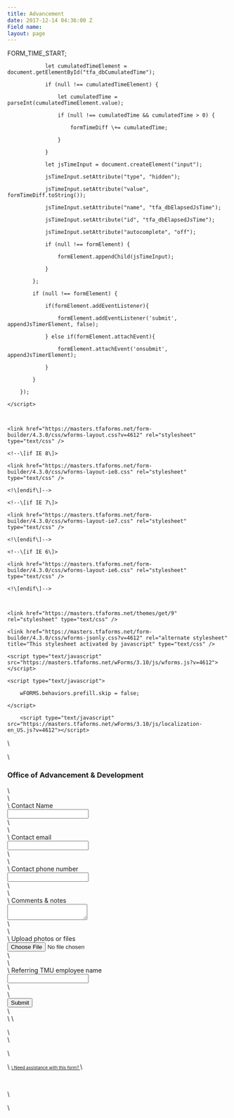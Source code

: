 ```yaml
---
title: Advancement
date: 2017-12-14 04:36:00 Z
Field name: 
layout: page
---
```


FORM_TIME_START;

                let cumulatedTimeElement = document.getElementById("tfa_dbCumulatedTime");

                if (null !== cumulatedTimeElement) {

                    let cumulatedTime = parseInt(cumulatedTimeElement.value);

                    if (null !== cumulatedTime && cumulatedTime > 0) {

                        formTimeDiff \+= cumulatedTime;

                    }

                }

                let jsTimeInput = document.createElement("input");

                jsTimeInput.setAttribute("type", "hidden");

                jsTimeInput.setAttribute("value", formTimeDiff.toString());

                jsTimeInput.setAttribute("name", "tfa_dbElapsedJsTime");

                jsTimeInput.setAttribute("id", "tfa_dbElapsedJsTime");

                jsTimeInput.setAttribute("autocomplete", "off");

                if (null !== formElement) {

                    formElement.appendChild(jsTimeInput);

                }

            };

            if (null !== formElement) {

                if(formElement.addEventListener){

                    formElement.addEventListener('submit', appendJsTimerElement, false);

                } else if(formElement.attachEvent){

                    formElement.attachEvent('onsubmit', appendJsTimerElement);

                }

            }

        });

    </script>



    <link href="https://masters.tfaforms.net/form-builder/4.3.0/css/wforms-layout.css?v=4612" rel="stylesheet" type="text/css" />

    <!--\[if IE 8\]>

    <link href="https://masters.tfaforms.net/form-builder/4.3.0/css/wforms-layout-ie8.css" rel="stylesheet" type="text/css" />

    <!\[endif\]-->

    <!--\[if IE 7\]>

    <link href="https://masters.tfaforms.net/form-builder/4.3.0/css/wforms-layout-ie7.css" rel="stylesheet" type="text/css" />

    <!\[endif\]-->

    <!--\[if IE 6\]>

    <link href="https://masters.tfaforms.net/form-builder/4.3.0/css/wforms-layout-ie6.css" rel="stylesheet" type="text/css" />

    <!\[endif\]-->



    <link href="https://masters.tfaforms.net/themes/get/9" rel="stylesheet" type="text/css" />

    <link href="https://masters.tfaforms.net/form-builder/4.3.0/css/wforms-jsonly.css?v=4612" rel="alternate stylesheet" title="This stylesheet activated by javascript" type="text/css" />

    <script type="text/javascript" src="https://masters.tfaforms.net/wForms/3.10/js/wforms.js?v=4612"></script>

    <script type="text/javascript">

        wFORMS.behaviors.prefill.skip = false;

    </script>

        <script type="text/javascript" src="https://masters.tfaforms.net/wForms/3.10/js/localization-en_US.js?v=4612"></script>



<!-- FORM: BODY SECTION -->

<div class="wFormContainer" style="max-width: 900px; width:auto;" >



  <style type="text/css">

                #tfa_1,

                \*\[id^="tfa_1\["\] {

                    width: auto !important;

                }

                #tfa_1-D,

                \*\[id^="tfa_1\["\]\[class\~="field-container-D"\] {

                    width: auto !important;

                }

            

                #tfa_2,

                \*\[id^="tfa_2\["\] {

                    width: auto !important;

                }

                #tfa_2-D,

                \*\[id^="tfa_2\["\]\[class\~="field-container-D"\] {

                    width: auto !important;

                }

            

                #tfa_3,

                \*\[id^="tfa_3\["\] {

                    width: auto !important;

                }

                #tfa_3-D,

                \*\[id^="tfa_3\["\]\[class\~="field-container-D"\] {

                    width: auto !important;

                }

            

                #tfa_4,

                \*\[id^="tfa_4\["\] {

                    width: auto !important;

                }

                #tfa_4-D,

                \*\[id^="tfa_4\["\]\[class\~="field-container-D"\] {

                    width: auto !important;

                }

            

                #tfa_6-L,

                label\[id^="tfa_6\["\] {

                    width: auto !important;

                }

            
\
                #tfa_5,
\
                \*\[id^="tfa_5\["\] {
\
                    width: 560px !important;
\
                }
\
                #tfa_5-D,
\
                \*\[id^="tfa_5\["\]\[class\~="field-container-D"\] {
\
                    width: auto !important;
\
                }
\
            
\
                #tfa_5-L,
\
                label\[id^="tfa_5\["\] {
\
                    width: 320px !important;
\
                }
\
            
\
                #tfa_4,
\
                \*\[id^="tfa_4\["\] {
\
                    height: 100px
\
                }
\
                #tfa_4-D,
\
                \*\[id^="tfa_4\["\]\[class\~="field-container-D"\] {
\
                    height: auto !important;
\
                }
\
                #tfa_4-L,
\
                label\[id^="tfa_4\["\],
\
                \*\[id^="tfa_4\["\]\[id$="-L"\] {
\
                    height: auto !important;
\
                }
\
            </style><div class=""><div class="wForm" id="tfa_0-WRPR" dir="ltr">
\
<div class="codesection" id="code-tfa_0"></div>
\
<h3 class="wFormTitle" id="tfa_0-T">Office of Advancement &amp; Development</h3>
\
<form method="post" action="https://masters.tfaforms.net/responses/processor" class="hintsSide labelsAbove" id="tfa_0" enctype="multipart/form-data">
\
<div class="oneField field-container-D     " id="tfa_1-D">
\
<label id="tfa_1-L" for="tfa_1" class="label preField ">Contact Name</label><br><div class="inputWrapper"><input type="text" id="tfa_1" name="tfa_1" value="" placeholder="" title="Contact Name" class=""></div>
\
</div>
\
<div class="oneField field-container-D     " id="tfa_2-D">
\
<label id="tfa_2-L" for="tfa_2" class="label preField ">Contact email</label><br><div class="inputWrapper"><input type="text" id="tfa_2" name="tfa_2" value="" placeholder="" title="Contact email" class=""></div>
\
</div>
\
<div class="oneField field-container-D     " id="tfa_3-D">
\
<label id="tfa_3-L" for="tfa_3" class="label preField ">Contact phone number</label><br><div class="inputWrapper"><input type="text" id="tfa_3" name="tfa_3" value="" placeholder="" title="Contact phone number" class=""></div>
\
</div>
\
<div class="oneField field-container-D     " id="tfa_4-D">
\
<label id="tfa_4-L" for="tfa_4" class="label preField ">Comments &amp; notes</label><br><div class="inputWrapper"><textarea id="tfa_4" name="tfa_4" title="Comments &amp; notes" class=""></textarea></div>
\
</div>
\
<div class="oneField field-container-D     " id="tfa_6-D">
\
<label id="tfa_6-L" for="tfa_6" class="label preField ">Upload photos or files</label><br><div class="inputWrapper"><input type="file" id="tfa_6" name="tfa_6" size="" title="Upload photos or files" class=""></div>
\
</div>
\
<div class="oneField field-container-D     " id="tfa_5-D">
\
<label id="tfa_5-L" for="tfa_5" class="label preField ">Referring TMU employee name</label><br><div class="inputWrapper"><input type="text" id="tfa_5" name="tfa_5" value="" placeholder="" title="Referring TMU employee name" class=""></div>
\
</div>
\
<div class="actions" id="tfa_0-A"><input type="submit" class="primaryAction" value="Submit"></div>
\
<div style="clear:both"></div>
\
<input type="hidden" value="217735" name="tfa_dbFormId" id="tfa_dbFormId"><input type="hidden" value="" name="tfa_dbResponseId" id="tfa_dbResponseId"><input type="hidden" value="e893e6c6101d606e47a0274de7009c4c" name="tfa_dbControl" id="tfa_dbControl"><input type="hidden" value="6" name="tfa_dbVersionId" id="tfa_dbVersionId"><input type="hidden" value="" name="tfa_switchedoff" id="tfa_switchedoff">
\
</form>
\
</div></div>
\

\
  <p class="supportInfo" >
\
        <a href="https://masters.tfaforms.net/forms/help/217735" target="new" style="font-size: 0.7em;">
\
      Need assistance with this form?    </a>
\

\
      </p>
\

\
</div>